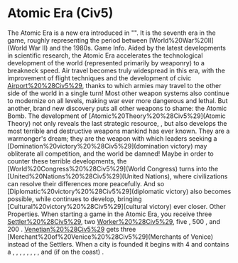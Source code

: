 # Atomic Era (Civ5)

The Atomic Era is a new era introduced in "". It is the seventh era in the game, roughly representing the period between [World%20War%20II](World War II) and the 1980s.
Game Info.
Aided by the latest developments in scientific research, the Atomic Era accelerates the technological development of the world (represented primarily by weaponry) to a breakneck speed. Air travel becomes truly widespread in this era, with the improvement of flight techniques and the development of civic [Airport%20%28Civ5%29](Airports), thanks to which armies may travel to the other side of the world in a single turn! Most other weapon systems also continue to modernize on all levels, making war ever more dangerous and lethal.
But another, brand new discovery puts all other weapons to shame: the Atomic Bomb. The development of [Atomic%20Theory%20%28Civ5%29](Atomic Theory) not only reveals the last strategic resource, , but also develops the most terrible and destructive weapons mankind has ever known. They are a warmonger's dream; they are the weapon with which leaders seeking a [Domination%20victory%20%28Civ5%29](domination victory) may obliterate all competition, and the world be damned!
Maybe in order to counter these terrible developments, the [World%20Congress%20%28Civ5%29](World Congress) turns into the [United%20Nations%20%28Civ5%29](United Nations), where civilizations can resolve their differences more peacefully. And so [Diplomatic%20victory%20%28Civ5%29](diplomatic victory) also becomes possible, while continues to develop, bringing [Cultural%20victory%20%28Civ5%29](cultural victory) ever closer.
Other Properties.
When starting a game in the Atomic Era, you receive three [Settler%20%28Civ5%29](Settlers), two [Worker%20%28Civ5%29](Workers), five , 500 , and 200 . [Venetian%20%28Civ5%29](Venice) gets three [Merchant%20of%20Venice%20%28Civ5%29](Merchants of Venice) instead of the Settlers. When a city is founded it begins with 4 and contains a , , , , , , , , and (if on the coast) .